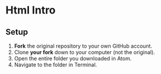 # Html Intro

## Setup

1. **Fork** the original repository to your own GitHub account.
1. Clone **your fork** down to your computer (not the original).
1. Open the entire folder you downloaded in Atom.
1. Navigate to the folder in Terminal.
